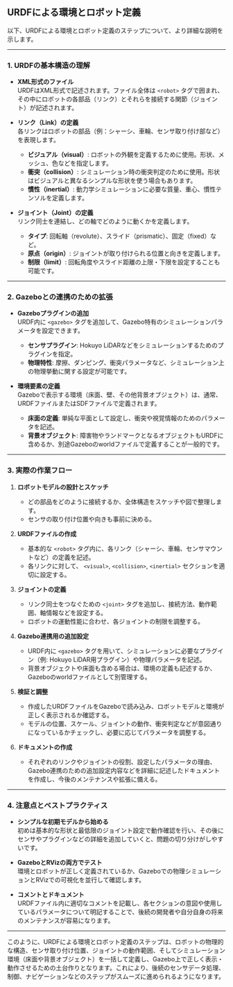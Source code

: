 ## URDFによる環境とロボット定義

以下、URDFによる環境とロボット定義のステップについて、より詳細な説明を示します。

---

### 1. URDFの基本構造の理解

- **XML形式のファイル**  
  URDFはXML形式で記述されます。ファイル全体は `<robot>` タグで囲まれ、その中にロボットの各部品（リンク）とそれらを接続する関節（ジョイント）が記述されます。

- **リンク（Link）の定義**  
  各リンクはロボットの部品（例：シャーシ、車輪、センサ取り付け部など）を表現します。  
  - **ビジュアル（visual）**: ロボットの外観を定義するために使用。形状、メッシュ、色などを指定します。  
  - **衝突（collision）**: シミュレーション時の衝突判定のために使用。形状はビジュアルと異なるシンプルな形状を使う場合もあります。  
  - **慣性（inertial）**: 動力学シミュレーションに必要な質量、重心、慣性テンソルを定義します。

- **ジョイント（Joint）の定義**  
  リンク同士を連結し、どの軸でどのように動くかを定義します。  
  - **タイプ**: 回転軸（revolute）、スライド（prismatic）、固定（fixed）など。  
  - **原点（origin）**: ジョイントが取り付けられる位置と向きを定義します。  
  - **制限（limit）**: 回転角度やスライド距離の上限・下限を設定することも可能です。

---

### 2. Gazeboとの連携のための拡張

- **Gazeboプラグインの追加**  
  URDF内に `<gazebo>` タグを追加して、Gazebo特有のシミュレーションパラメータを設定できます。  
  - **センサプラグイン**: Hokuyo LiDARなどをシミュレーションするためのプラグインを指定。  
  - **物理特性**: 摩擦、ダンピング、衝突パラメータなど、シミュレーション上の物理挙動に関する設定が可能です。

- **環境要素の定義**  
  Gazeboで表示する環境（床面、壁、その他背景オブジェクト）は、通常、URDFファイルまたはSDFファイルで定義されます。  
  - **床面の定義**: 単純な平面として設定し、衝突や視覚情報のためのパラメータを記述。  
  - **背景オブジェクト**: 障害物やランドマークとなるオブジェクトもURDFに含めるか、別途Gazeboのworldファイルで定義することが一般的です。

---

### 3. 実際の作業フロー

1. **ロボットモデルの設計とスケッチ**  
   - どの部品をどのように接続するか、全体構造をスケッチや図で整理します。  
   - センサの取り付け位置や向きも事前に決める。

2. **URDFファイルの作成**  
   - 基本的な `<robot>` タグ内に、各リンク（シャーシ、車輪、センサマウントなど）の定義を記述。  
   - 各リンクに対して、 `<visual>`, `<collision>`, `<inertial>` セクションを適切に設定する。

3. **ジョイントの定義**  
   - リンク同士をつなぐための `<joint>` タグを追加し、接続方法、動作範囲、軸情報などを設定する。  
   - ロボットの運動性能に合わせ、各ジョイントの制限を調整する。

4. **Gazebo連携用の追加設定**  
   - URDF内に `<gazebo>` タグを用いて、シミュレーションに必要なプラグイン（例: Hokuyo LiDAR用プラグイン）や物理パラメータを記述。  
   - 背景オブジェクトや床面も含める場合は、環境の定義も記述するか、Gazeboのworldファイルとして別管理する。

5. **検証と調整**  
   - 作成したURDFファイルをGazeboで読み込み、ロボットモデルと環境が正しく表示されるか確認する。  
   - モデルの位置、スケール、ジョイントの動作、衝突判定などが意図通りになっているかチェックし、必要に応じてパラメータを調整する。

6. **ドキュメントの作成**  
   - それぞれのリンクやジョイントの役割、設定したパラメータの理由、Gazebo連携のための追加設定内容などを詳細に記述したドキュメントを作成し、今後のメンテナンスや拡張に備える。

---

### 4. 注意点とベストプラクティス

- **シンプルな初期モデルから始める**  
  初めは基本的な形状と最低限のジョイント設定で動作確認を行い、その後にセンサやプラグインなどの詳細を追加していくと、問題の切り分けがしやすいです。

- **GazeboとRVizの両方でテスト**  
  環境とロボットが正しく定義されているか、Gazeboでの物理シミュレーションとRVizでの可視化を並行して確認します。

- **コメントとドキュメント**  
  URDFファイル内に適切なコメントを記載し、各セクションの意図や使用しているパラメータについて明記することで、後続の開発者や自分自身の将来のメンテナンスが容易になります。

---

このように、URDFによる環境とロボット定義のステップは、ロボットの物理的な構造、センサ取り付け位置、ジョイントの動作範囲、そしてシミュレーション環境（床面や背景オブジェクト）を一括して定義し、Gazebo上で正しく表示・動作させるための土台作りとなります。これにより、後続のセンサデータ処理、制御、ナビゲーションなどのステップがスムーズに進められるようになります。